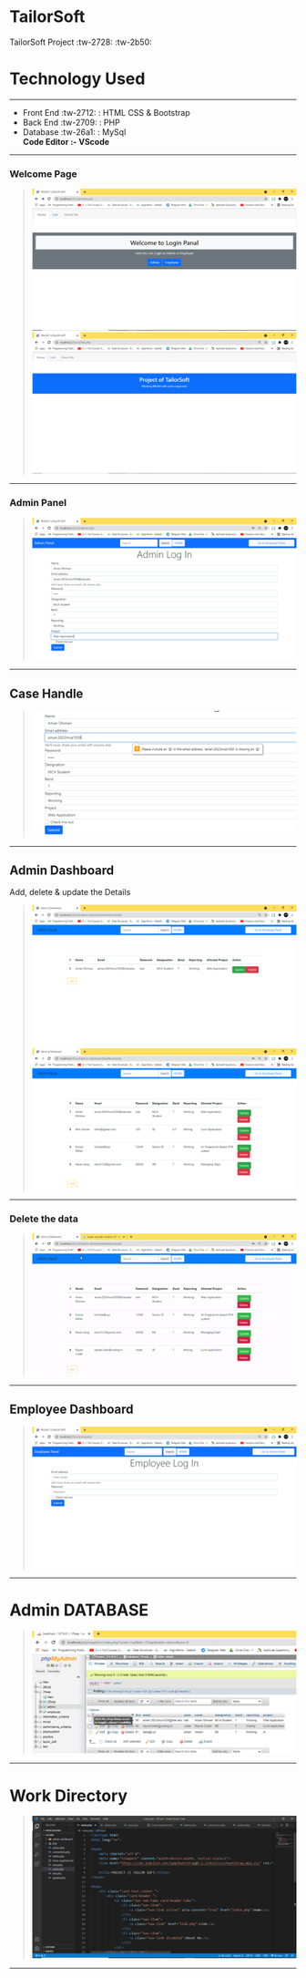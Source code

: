 # TailorSoft
TailorSoft Project :tw-2728: :tw-2b50:
# Technology Used
------------
- Front End :tw-2712: : HTML CSS & Bootstrap
- Back End :tw-2709: : PHP 
- Database :tw-26a1:  : MySql <br /> 
**Code Editor :- VScode**
------------
### Welcome Page
> ![ScreenShot](SSoft/1.PNG) 
> ![ScreenShot](SSoft/1.1.PNG)
------------
### Admin Panel
> ![ScreenShot](SSoft/2.PNG)
------------
## Case Handle
> ![ScreenShot](SSoft/2.1.PNG)
------------
## Admin Dashboard  
Add, delete & update the Details
> ![ScreenShot](SSoft/3.PNG)
> ![ScreenShot](SSoft/4.PNG)
------------
### Delete the data
> ![ScreenShot](SSoft/ezgif.com-gif-maker.gif)
------------
## Employee Dashboard 
> ![ScreenShot](SSoft/6.PNG)
------------
# Admin DATABASE
> ![ScreenShot](SSoft/admin.PNG)
------------
# Work Directory
> ![ScreenShot](SSoft/WorkingDirectory.PNG)
------------

